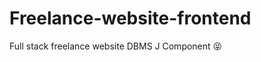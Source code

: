 # Freelance-website-frontend
Full stack freelance website 
DBMS J Component :stuck_out_tongue_closed_eyes:	
 
